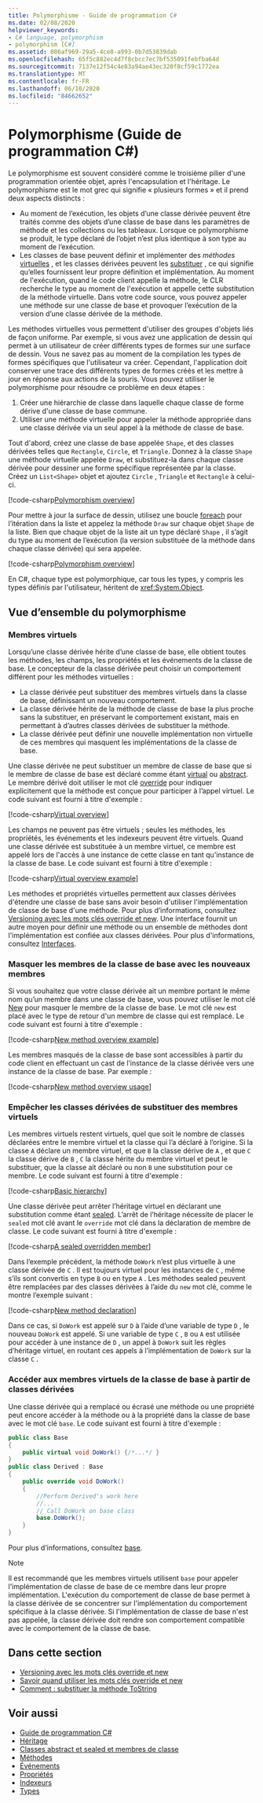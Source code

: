 ```yaml
---
title: Polymorphisme - Guide de programmation C#
ms.date: 02/08/2020
helpviewer_keywords:
- C# language, polymorphism
- polymorphism [C#]
ms.assetid: 086af969-29a5-4ce8-a993-0b7d53839dab
ms.openlocfilehash: 65f5c882ec4d7f8cbcc7ec7bf535091febfba64d
ms.sourcegitcommit: 7137e12f54c4e83a94ae43ec320f8cf59c1772ea
ms.translationtype: MT
ms.contentlocale: fr-FR
ms.lasthandoff: 06/10/2020
ms.locfileid: "84662652"
---
```

# <a name="polymorphism-c-programming-guide"></a>Polymorphisme (Guide de programmation C#)

Le polymorphisme est souvent considéré comme le troisième pilier d'une programmation orientée objet, après l'encapsulation et l'héritage. Le polymorphisme est le mot grec qui signifie « plusieurs formes » et il prend deux aspects distincts :
  
- Au moment de l’exécution, les objets d’une classe dérivée peuvent être traités comme des objets d’une classe de base dans les paramètres de méthode et les collections ou les tableaux. Lorsque ce polymorphisme se produit, le type déclaré de l’objet n’est plus identique à son type au moment de l’exécution.
- Les classes de base peuvent définir et implémenter des *méthodes* [virtuelles](../../language-reference/keywords/virtual.md) , et les classes dérivées peuvent les [substituer](../../language-reference/keywords/override.md) , ce qui signifie qu’elles fournissent leur propre définition et implémentation. Au moment de l'exécution, quand le code client appelle la méthode, le CLR recherche le type au moment de l'exécution et appelle cette substitution de la méthode virtuelle. Dans votre code source, vous pouvez appeler une méthode sur une classe de base et provoquer l’exécution de la version d’une classe dérivée de la méthode.

Les méthodes virtuelles vous permettent d'utiliser des groupes d'objets liés de façon uniforme. Par exemple, si vous avez une application de dessin qui permet à un utilisateur de créer différents types de formes sur une surface de dessin. Vous ne savez pas au moment de la compilation les types de formes spécifiques que l'utilisateur va créer. Cependant, l'application doit conserver une trace des différents types de formes créés et les mettre à jour en réponse aux actions de la souris. Vous pouvez utiliser le polymorphisme pour résoudre ce problème en deux étapes :

1. Créer une hiérarchie de classe dans laquelle chaque classe de forme dérive d'une classe de base commune.
1. Utiliser une méthode virtuelle pour appeler la méthode appropriée dans une classe dérivée via un seul appel à la méthode de classe de base.

Tout d'abord, créez une classe de base appelée `Shape`, et des classes dérivées telles que `Rectangle`, `Circle`, et `Triangle`. Donnez à la classe `Shape` une méthode virtuelle appelée `Draw`, et substituez-la dans chaque classe dérivée pour dessiner une forme spécifique représentée par la classe. Créez un `List<Shape>` objet et ajoutez `Circle` , `Triangle` et `Rectangle` à celui-ci.

[!code-csharp[Polymorphism overview](~/samples/snippets/csharp/objectoriented/Inheritance.cs#PolymorphismOverview)]

Pour mettre à jour la surface de dessin, utilisez une boucle [foreach](../../language-reference/keywords/foreach-in.md) pour l’itération dans la liste et appelez la méthode `Draw` sur chaque objet `Shape` de la liste. Bien que chaque objet de la liste ait un type déclaré `Shape` , il s’agit du type au moment de l’exécution (la version substituée de la méthode dans chaque classe dérivée) qui sera appelée.

[!code-csharp[Polymorphism overview](~/samples/snippets/csharp/objectoriented/Inheritance.cs#UsePolymorphism)]

En C#, chaque type est polymorphique, car tous les types, y compris les types définis par l'utilisateur, héritent de <xref:System.Object>.  

## <a name="polymorphism-overview"></a>Vue d’ensemble du polymorphisme

### <a name="virtual-members"></a>Membres virtuels

Lorsqu’une classe dérivée hérite d’une classe de base, elle obtient toutes les méthodes, les champs, les propriétés et les événements de la classe de base. Le concepteur de la classe dérivée peut choisir un comportement différent pour les méthodes virtuelles :

- La classe dérivée peut substituer des membres virtuels dans la classe de base, définissant un nouveau comportement.
- La classe dérivée hérite de la méthode de classe de base la plus proche sans la substituer, en préservant le comportement existant, mais en permettant à d’autres classes dérivées de substituer la méthode.
- La classe dérivée peut définir une nouvelle implémentation non virtuelle de ces membres qui masquent les implémentations de la classe de base.

Une classe dérivée ne peut substituer un membre de classe de base que si le membre de classe de base est déclaré comme étant [virtual](../../language-reference/keywords/virtual.md) ou [abstract](../../language-reference/keywords/abstract.md). Le membre dérivé doit utiliser le mot clé [override](../../language-reference/keywords/override.md) pour indiquer explicitement que la méthode est conçue pour participer à l’appel virtuel. Le code suivant est fourni à titre d'exemple :

[!code-csharp[Virtual overview](~/samples/snippets/csharp/objectoriented/Inheritance.cs#VirtualMethods)]

Les champs ne peuvent pas être virtuels ; seules les méthodes, les propriétés, les événements et les indexeurs peuvent être virtuels. Quand une classe dérivée est substituée à un membre virtuel, ce membre est appelé lors de l'accès à une instance de cette classe en tant qu'instance de la classe de base. Le code suivant est fourni à titre d'exemple :

[!code-csharp[Virtual overview example](~/samples/snippets/csharp/objectoriented/Inheritance.cs#SnippetTestVirtualMethods)]

Les méthodes et propriétés virtuelles permettent aux classes dérivées d'étendre une classe de base sans avoir besoin d'utiliser l'implémentation de classe de base d'une méthode. Pour plus d’informations, consultez [Versioning avec les mots clés override et new](./versioning-with-the-override-and-new-keywords.md). Une interface fournit un autre moyen pour définir une méthode ou un ensemble de méthodes dont l'implémentation est confiée aux classes dérivées. Pour plus d'informations, consultez [Interfaces](../interfaces/index.md).

### <a name="hide-base-class-members-with-new-members"></a>Masquer les membres de la classe de base avec les nouveaux membres

Si vous souhaitez que votre classe dérivée ait un membre portant le même nom qu’un membre dans une classe de base, vous pouvez utiliser le mot clé [New](../../language-reference/keywords/new-modifier.md) pour masquer le membre de la classe de base. Le mot clé `new` est placé avec le type de retour d'un membre de classe qui est remplacé. Le code suivant est fourni à titre d'exemple :

[!code-csharp[New method overview example](~/samples/snippets/csharp/objectoriented/Inheritance.cs#NewMethods)]

Les membres masqués de la classe de base sont accessibles à partir du code client en effectuant un cast de l’instance de la classe dérivée vers une instance de la classe de base. Par exemple :

[!code-csharp[New method overview usage](~/samples/snippets/csharp/objectoriented/Inheritance.cs#UseNewMethods)]

### <a name="prevent-derived-classes-from-overriding-virtual-members"></a>Empêcher les classes dérivées de substituer des membres virtuels  

Les membres virtuels restent virtuels, quel que soit le nombre de classes déclarées entre le membre virtuel et la classe qui l’a déclaré à l’origine. Si la classe `A` déclare un membre virtuel, et que `B` la classe dérive de `A` , et que `C` la classe dérive de `B` , `C` la classe hérite du membre virtuel et peut le substituer, que la classe ait déclaré ou non `B` une substitution pour ce membre. Le code suivant est fourni à titre d'exemple :

[!code-csharp[Basic hierarchy](~/samples/snippets/csharp/objectoriented/Hierarchy.cs#FirstHierarchy)]

Une classe dérivée peut arrêter l’héritage virtuel en déclarant une substitution comme étant [sealed](../../language-reference/keywords/sealed.md). L’arrêt de l’héritage nécessite de placer le `sealed` mot clé avant le `override` mot clé dans la déclaration de membre de classe. Le code suivant est fourni à titre d'exemple :

[!code-csharp[A sealed overridden member](~/samples/snippets/csharp/objectoriented/Hierarchy.cs#SealedOverride)]

Dans l’exemple précédent, la méthode `DoWork` n’est plus virtuelle à une classe dérivée de `C` . Il est toujours virtuel pour les instances de `C` , même s’ils sont convertis en type `B` ou en type `A` . Les méthodes sealed peuvent être remplacées par des classes dérivées à l’aide du `new` mot clé, comme le montre l’exemple suivant :

[!code-csharp[New method declaration](~/samples/snippets/csharp/objectoriented/Hierarchy.cs#NewDeclaration)]

Dans ce cas, si `DoWork` est appelé sur `D` à l’aide d’une variable de type `D` , le nouveau `DoWork` est appelé. Si une variable de type `C` , `B` ou `A` est utilisée pour accéder à une instance de `D` , un appel à `DoWork` suit les règles d’héritage virtuel, en routant ces appels à l’implémentation de `DoWork` sur la classe `C` .

### <a name="access-base-class-virtual-members-from-derived-classes"></a>Accéder aux membres virtuels de la classe de base à partir de classes dérivées

Une classe dérivée qui a remplacé ou écrasé une méthode ou une propriété peut encore accéder à la méthode ou à la propriété dans la classe de base avec le mot clé `base`. Le code suivant est fourni à titre d'exemple :

```csharp
public class Base
{
    public virtual void DoWork() {/*...*/ }
}
public class Derived : Base
{
    public override void DoWork()
    {
        //Perform Derived's work here
        //...
        // Call DoWork on base class
        base.DoWork();
    }
}
```

Pour plus d’informations, consultez [base](../../language-reference/keywords/base.md).

> [!NOTE]
> Il est recommandé que les membres virtuels utilisent `base` pour appeler l'implémentation de classe de base de ce membre dans leur propre implémentation. L'exécution du comportement de classe de base permet à la classe dérivée de se concentrer sur l'implémentation du comportement spécifique à la classe dérivée. Si l'implémentation de classe de base n'est pas appelée, la classe dérivée doit rendre son comportement compatible avec le comportement de la classe de base.

## <a name="in-this-section"></a>Dans cette section

- [Versioning avec les mots clés override et new](./versioning-with-the-override-and-new-keywords.md)
- [Savoir quand utiliser les mots clés override et new](./knowing-when-to-use-override-and-new-keywords.md)
- [Comment : substituer la méthode ToString](./how-to-override-the-tostring-method.md)

## <a name="see-also"></a>Voir aussi

- [Guide de programmation C#](../index.md)
- [Héritage](./inheritance.md)
- [Classes abstract et sealed et membres de classe](./abstract-and-sealed-classes-and-class-members.md)
- [Méthodes](./methods.md)
- [Événements](../events/index.md)
- [Propriétés](./properties.md)
- [Indexeurs](../indexers/index.md)
- [Types](../types/index.md)
